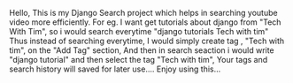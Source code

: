 Hello,
This is my Django Search project which helps in searching youtube video more efficiently.
For eg. 
I want get tutorials about django from "Tech With Tim", so i would search everytime "django tutorials Tech with tim"
Thus instead of searching everytime, I would simply create tag , "Tech with tim", on the "Add Tag" section, 
And then in search seaction i would write "django tutorial" and then select the tag "Tech with tim",
Your tags and search history will saved for later use....
Enjoy using this...
